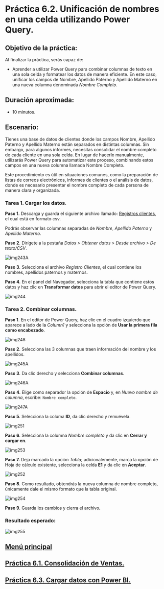 # Práctica 6.2. Unificación de nombres en una celda utilizando Power Query.


## Objetivo de la práctica:

Al finalizar la práctica, serás capaz de:

- Aprender a utilizar Power Query para combinar columnas de texto en una sola celda y formatear los datos de manera eficiente. En este caso, unificar los campos de Nombre, Apellido Paterno y Apellido Materno en una nueva columna denominada _Nombre Completo_.

## Duración aproximada:

- 10 minutos.

## Escenario:

Tienes una base de datos de clientes donde los campos Nombre, Apellido Paterno y Apellido Materno están separados en distintas columnas. Sin embargo, para algunos informes, necesitas consolidar el nombre completo de cada cliente en una sola celda. En lugar de hacerlo manualmente, utilizarás Power Query para automatizar este proceso, combinando estos campos en una nueva columna llamada Nombre Completo.

Este procedimiento es útil en situaciones comunes, como la preparación de listas de correos electrónicos, informes de clientes o el análisis de datos, donde es necesario presentar el nombre completo de cada persona de manera clara y organizada.

### Tarea 1. Cargar los datos.

**Paso 1.** Descarga y guarda el siguiente archivo llamado: [Registros clientes](<Registros clientes.csv>), el cual está en formato csv.

Podrás observar las columnas separadas de _Nombre_, _Apellido Paterno_ y _Apellido Materno_.

**Paso 2.** Dirígete a la pestaña _Datos > Obtener datos > Desde archivo > De texto/CSV_.

![img243A](../images/img243A.png)

**Paso 3.** Selecciona el archivo *Registro Clientes*, el cual contiene los nombres, apellidos paternos y maternos.

**Paso 4.** En el panel del Navegador, selecciona la tabla que contiene estos datos y haz clic en **Transformar datos** para abrir el editor de Power Query.

![img244](../images/img244.png)

### Tarea 2. Combinar columnas.

**Paso 1.** En el editor de Power Query, haz clic en el cuadro izquierdo que aparece a lado de la _Column1_ y selecciona la opción de **Usar la primera fila como encabezado**.

![img248](../images/img248.png)

**Paso 2.** Selecciona las 3 columnas que traen información del nombre y los apellidos. 

![img245A](../images/img245A.png)

**Paso 3.** Da clic derecho y selecciona **Combinar columnas**.

![img246A](../images/img246A.png)

**Paso 4.** Elige como separador la opción de **Espacio** y, en _Nuevo nombre de columna_, escribe: `Nombre completo`.

![img247A](../images/img247A.png)

**Paso 5.** Selecciona la columa **ID**, da clic derecho y remuévela.

![img251](../images/img251.png)

**Paso 6.** Selecciona la columna *Nombre completo* y da clic en **Cerrar y cargar en**.

![img253](../images/img253.png)

**Paso 7.** Deja marcado la opción _Tabla_; adicionalemente, marca la opción de Hoja de cálculo existente, selecciona la celda **E1** y da clic en **Aceptar**.

![img252](../images/img252.png)

**Paso 8.** Como resultado, obtendrás la nueva columna de nombre completo, únicamente dale el mismo formato que la tabla original. 

![img254](../images/img254.png)

**Paso 9.** Guarda los cambios y cierra el archivo.

### Resultado esperado:

![img255](../images/img255.png)

## [Menú principal](../README.md)

## [Práctica 6.1. Consolidación de Ventas.](../Capítulo6/README_6.1.md)

## [Práctica 6.3. Cargar datos con Power BI.](../Capítulo6/README_6.3.md)
